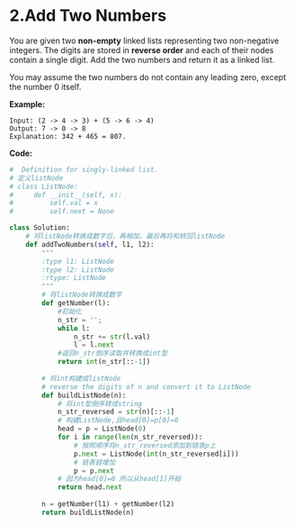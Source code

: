 # 2.Add Two Numbers

You are given two **non-empty** linked lists representing two non-negative integers. The digits are stored in **reverse order** and each of their nodes contain a single digit. Add the two numbers and return it as a linked list.

You may assume the two numbers do not contain any leading zero, except the number 0 itself.

**Example:**

```text
Input: (2 -> 4 -> 3) + (5 -> 6 -> 4)
Output: 7 -> 0 -> 8
Explanation: 342 + 465 = 807.
```

**Code:**

```python
#  Definition for singly-linked list.
# 定义listNode
# class ListNode:
#     def __init__(self, x):
#         self.val = x
#         self.next = None

class Solution:
    # 将listNode转换成数字后，再相加，最后再将和转回listNode
    def addTwoNumbers(self, l1, l2):
        """
        :type l1: ListNode
        :type l2: ListNode
        :rtype: ListNode
        """
        # 将listNode转换成数字
        def getNumber(l):
            #初始化
            n_str = '';
            while l:
                n_str += str(l.val)
                l = l.next
            #返回n_str倒序读取并转换成int型
            return int(n_str[::-1])
            
        # 将int构建成listNode
        # reverse the digits of n and convert it to ListNode
        def buildListNode(n):
            # 将int型倒序转成string
            n_str_reversed = str(n)[::-1]
            # 构建ListNode,且head[0]=p[0]=0
            head = p = ListNode(0)
            for i in range(len(n_str_reversed)):
                # 按照顺序将n_str_reversed添加到链表p上
                p.next = ListNode(int(n_str_reversed[i]))
                # 链表链增加
                p = p.next
            # 因为head[0]=0 所以从head[1]开始
            return head.next
        
        n = getNumber(l1) + getNumber(l2)
        return buildListNode(n)
```

